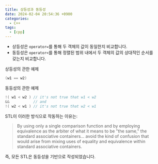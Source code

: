 ```yaml
--- 
title: 상등성과 동등성
date: 2024-02-04 20:54:36 +0900 
categories: 
  - C++
tags: 
  - [cpp]
--- 
```


- 상등성은 `operator=`를 통해 두 객체의 값이 동일한지 비교합니다.
- 동등성은  `operator<`를 통해 정렬된 범위 내에서 두 객체의 값의 상대적인 순서를 갖는지 비교합니다.

상등성의 관한 예제
```cpp
(w1 == w2)
```

동등성의 관한 예제
```cpp
!( w1 < w2 ) // it's not true that w1 < w2
&&           // and
!( w2 < w1 ) // it's not true that w2 < w1
```

STL이 이러한 방식으로 작동하는 이유는:
> By using only a single comparison function and by employing equivalence as the arbiter of what it means to be "the same," the standard associative containers... avoid the kind of confusion that would arise from mixing uses of equality and equivalence within standard associative containers.

즉, 모든 STL은 동등성을 기반으로 작성되었습니다.
